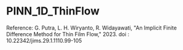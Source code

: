 # PINN_1D_ThinFlow

Reference:
G. Putra, L. H. Wiryanto, R. Widayawati, "An Implicit Finite Difference Method for Thin Film Flow," 2023.
doi : 10.22342/jims.29.1.1110.99-105
